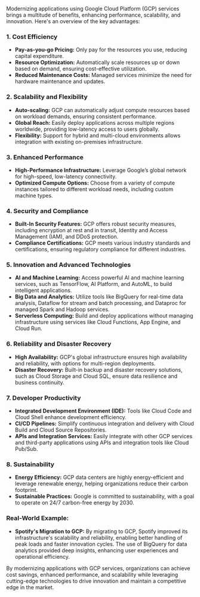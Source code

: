 Modernizing applications using Google Cloud Platform (GCP) services brings a multitude of benefits, enhancing performance, scalability, and innovation. Here's an overview of the key advantages:

### 1. **Cost Efficiency**
- **Pay-as-you-go Pricing:** Only pay for the resources you use, reducing capital expenditure.
- **Resource Optimization:** Automatically scale resources up or down based on demand, ensuring cost-effective utilization.
- **Reduced Maintenance Costs:** Managed services minimize the need for hardware maintenance and updates.

### 2. **Scalability and Flexibility**
- **Auto-scaling:** GCP can automatically adjust compute resources based on workload demands, ensuring consistent performance.
- **Global Reach:** Easily deploy applications across multiple regions worldwide, providing low-latency access to users globally.
- **Flexibility:** Support for hybrid and multi-cloud environments allows integration with existing on-premises infrastructure.

### 3. **Enhanced Performance**
- **High-Performance Infrastructure:** Leverage Google’s global network for high-speed, low-latency connectivity.
- **Optimized Compute Options:** Choose from a variety of compute instances tailored to different workload needs, including custom machine types.

### 4. **Security and Compliance**
- **Built-In Security Features:** GCP offers robust security measures, including encryption at rest and in transit, Identity and Access Management (IAM), and DDoS protection.
- **Compliance Certifications:** GCP meets various industry standards and certifications, ensuring regulatory compliance for different industries.

### 5. **Innovation and Advanced Technologies**
- **AI and Machine Learning:** Access powerful AI and machine learning services, such as TensorFlow, AI Platform, and AutoML, to build intelligent applications.
- **Big Data and Analytics:** Utilize tools like BigQuery for real-time data analysis, Dataflow for stream and batch processing, and Dataproc for managed Spark and Hadoop services.
- **Serverless Computing:** Build and deploy applications without managing infrastructure using services like Cloud Functions, App Engine, and Cloud Run.

### 6. **Reliability and Disaster Recovery**
- **High Availability:** GCP's global infrastructure ensures high availability and reliability, with options for multi-region deployments.
- **Disaster Recovery:** Built-in backup and disaster recovery solutions, such as Cloud Storage and Cloud SQL, ensure data resilience and business continuity.

### 7. **Developer Productivity**
- **Integrated Development Environment (IDE):** Tools like Cloud Code and Cloud Shell enhance development efficiency.
- **CI/CD Pipelines:** Simplify continuous integration and delivery with Cloud Build and Cloud Source Repositories.
- **APIs and Integration Services:** Easily integrate with other GCP services and third-party applications using APIs and integration tools like Cloud Pub/Sub.

### 8. **Sustainability**
- **Energy Efficiency:** GCP data centers are highly energy-efficient and leverage renewable energy, helping organizations reduce their carbon footprint.
- **Sustainable Practices:** Google is committed to sustainability, with a goal to operate on 24/7 carbon-free energy by 2030.

### Real-World Example:

- **Spotify's Migration to GCP:** By migrating to GCP, Spotify improved its infrastructure's scalability and reliability, enabling better handling of peak loads and faster innovation cycles. The use of BigQuery for data analytics provided deep insights, enhancing user experiences and operational efficiency.

By modernizing applications with GCP services, organizations can achieve cost savings, enhanced performance, and scalability while leveraging cutting-edge technologies to drive innovation and maintain a competitive edge in the market.
